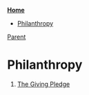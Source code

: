 <!-- START doctoc generated TOC please keep comment here to allow auto update -->
<!-- DON'T EDIT THIS SECTION, INSTEAD RE-RUN doctoc TO UPDATE -->
**[Home](#pages/blog/cv19/index)**

- [Philanthropy](#philanthropy)

<!-- END doctoc generated TOC please keep comment here to allow auto update -->

[Parent](#pages/blog/cv19/index)

# Philanthropy


1. [The Giving Pledge](#pages/blog/cv19/giving-pledge)
